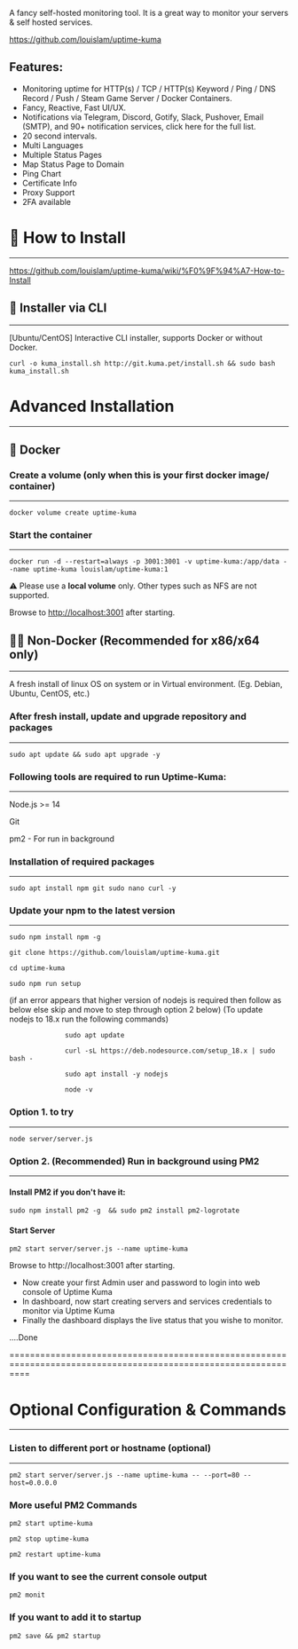 A fancy self-hosted monitoring tool. It  is a great way to monitor your servers & self hosted services.

https://github.com/louislam/uptime-kuma


Features: 
--

- Monitoring uptime for HTTP(s) / TCP / HTTP(s) Keyword / Ping / DNS Record / Push / Steam Game Server / Docker Containers.
- Fancy, Reactive, Fast UI/UX.
- Notifications via Telegram, Discord, Gotify, Slack, Pushover, Email (SMTP), and 90+ notification services, click here for the full list.
- 20 second intervals.
- Multi Languages
- Multiple Status Pages
- Map Status Page to Domain
- Ping Chart
 - Certificate Info
- Proxy Support
- 2FA available


# 🔧 How to Install
--------------------
https://github.com/louislam/uptime-kuma/wiki/%F0%9F%94%A7-How-to-Install


## 🚀 Installer via CLI
------------------------
[Ubuntu/CentOS] Interactive CLI installer, supports Docker or without Docker.

    curl -o kuma_install.sh http://git.kuma.pet/install.sh && sudo bash kuma_install.sh


# Advanced Installation
-----------------------
## 🐳 Docker

### Create a volume (only when this is your first docker image/ container)
---------------------------------------------------------------------------

    docker volume create uptime-kuma


### Start the container
-----------------------

    docker run -d --restart=always -p 3001:3001 -v uptime-kuma:/app/data --name uptime-kuma louislam/uptime-kuma:1 

⚠️ Please use a **local volume** only. Other types such as NFS are not supported.

Browse to [http://localhost:3001](http://localhost:3001/) after starting.




## 💪🏻 Non-Docker (Recommended for x86/x64 only)
------------------------------------------------
A fresh install of linux OS on system or in Virtual environment. (Eg. Debian, Ubuntu, CentOS, etc.) 

### After fresh install, update and upgrade repository and packages
-----------------------------------------------------------------------
     
    sudo apt update && sudo apt upgrade -y


### Following tools are required to run Uptime-Kuma:
----------------------------------------------------

Node.js >= 14

Git

pm2 - For run in background



### Installation of required packages
-------------------------------------

    sudo apt install npm git sudo nano curl -y


### Update your npm to the latest version
-----------------------------------------

    sudo npm install npm -g

    git clone https://github.com/louislam/uptime-kuma.git

    cd uptime-kuma

    sudo npm run setup                   
   (if an error appears that higher version of nodejs is required then follow as below else skip and move to step through option 2 below)
                (To update nodejs to 18.x run the following commands)
                
                  sudo apt update
                  
                  curl -sL https://deb.nodesource.com/setup_18.x | sudo bash -
                  
                  sudo apt install -y nodejs
                  
                  node -v



### Option 1. to try 
--------------------

    node server/server.js


### Option 2. (Recommended)  Run in background using PM2
--------------------------------------------------------

#### Install PM2 if you don't have it: 


    sudo npm install pm2 -g  && sudo pm2 install pm2-logrotate

#### Start Server


    pm2 start server/server.js --name uptime-kuma

Browse to http://localhost:3001 after starting.



- Now create your first Admin user and password to login into web console of Uptime Kuma
- In dashboard, now start creating servers and services credentials to monitor via Uptime Kuma
- Finally the dashboard displays the live status that you wishe to monitor.



....Done



================================================================================================================
# Optional Configuration & Commands 
-----------------------------------

### Listen to different port or hostname (optional)
---------------------------------------------------

    pm2 start server/server.js --name uptime-kuma -- --port=80 --host=0.0.0.0


### More useful PM2 Commands


    pm2 start uptime-kuma

    pm2 stop uptime-kuma

    pm2 restart uptime-kuma

### If you want to see the current console output

    pm2 monit


### If you want to add it to startup

    pm2 save && pm2 startup



